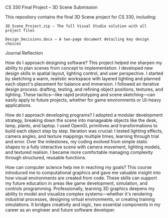 CS 330 Final Project – 3D Scene Submission

This repository contains the final 3D Scene project for CS 330, including:

    3D_Scene_Project.zip – The full Visual Studio solution with all project files

    Design_Decisions.docx – A two-page document detailing key design choices

Journal Reflection

How do I approach designing software?
This project helped me sharpen my ability to plan scenes from concept to implementation. I developed new design skills in spatial layout, lighting control, and user perspective. I started by sketching a warm, realistic workspace with layered lighting and planned each object's placement for balance and immersion. I followed an iterative design process: drafting, testing, and refining object positions, textures, and lighting. These tactics—like rapid prototyping and scene sketching—can easily apply to future projects, whether for game environments or UI-heavy applications.

How do I approach developing programs?
I adopted a modular development strategy, breaking down the scene into manageable objects like the desk, lamp, plants, and laptop. I used OpenGL primitives and transformations to build each object step by step. Iteration was crucial: I tested lighting effects, camera angles, and texture mappings multiple times, learning through trial and error. Over the milestones, my coding evolved from simple static shapes to a fully interactive scene with camera movement, lighting models, and textured realism. I became more comfortable managing complexity through structured, reusable functions.

How can computer science help me in reaching my goals?
This course introduced me to computational graphics and gave me valuable insight into how visual environments are created from code. These skills can support my future education in areas like game development, simulation, and controls programming. Professionally, learning 3D graphics deepens my ability to model and visualize complex systems—whether it's rendering industrial processes, designing virtual environments, or creating training simulations. It bridges creativity and logic, two essential components in my career as an engineer and future software developer.
